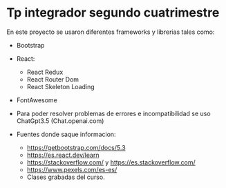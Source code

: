 # Tp integrador segundo cuatrimestre

En este proyecto se usaron diferentes frameworks y librerias tales como:

- Bootstrap
- React:
   - React Redux
   - React Router Dom
   - React Skeleton Loading
- FontAwesome

- Para poder resolver problemas de errores e incompatibilidad se uso ChatGpt3.5 (Chat.openai.com)

- Fuentes donde saque informacion:
    - https://getbootstrap.com/docs/5.3
    - https://es.react.dev/learn
    - https://stackoverflow.com/ y https://es.stackoverflow.com/
    - https://www.pexels.com/es-es/
    - Clases grabadas del curso.
    


